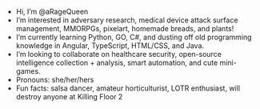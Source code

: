 - Hi, I’m @aRageQueen
- I’m interested in adversary research, medical device attack surface management, MMORPGs, pixelart, homemade breads, and plants!
- I’m currently learning Python, GO, C#, and dusting off old programming knowledge in Angular, TypeScript, HTML/CSS, and Java.
- I’m looking to collaborate on healthcare security, open-source intelligence collection + analysis, smart automation, and cute mini-games.
- Pronouns: she/her/hers
- Fun facts: salsa dancer, amateur horticulturist, LOTR enthusiast, will destroy anyone at Killing Floor 2

<!---
aRageQueen/aRageQueen is a ✨ special ✨ repository because its `README.md` (this file) appears on your GitHub profile.
You can click the Preview link to take a look at your changes.
--->
